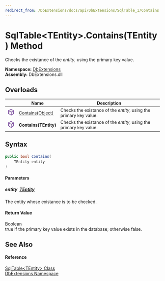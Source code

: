 ```yaml
---
redirect_from: /DbExtensions/docs/api/DbExtensions/SqlTable_1/Contains.html
---
```


SqlTable&lt;TEntity>.Contains(TEntity) Method
=============================================
Checks the existance of the *entity*, using the primary key value.
  
**Namespace:** [DbExtensions][1]  
**Assembly:** DbExtensions.dll

Overloads
---------

|                  | Name                  | Description                                                        |
| ---------------- | --------------------- | ------------------------------------------------------------------ |
| ![Public method] | [Contains(Object)][2] | Checks the existance of the *entity*, using the primary key value. |
| ![Public method] | **Contains(TEntity)** | Checks the existance of the *entity*, using the primary key value. |


Syntax
------

```csharp
public bool Contains(
	TEntity entity
)
```

#### Parameters

##### *entity*  [TEntity][3]
The entity whose existance is to be checked.

#### Return Value
[Boolean][4]  
true if the primary key value exists in the database; otherwise false.

See Also
--------

#### Reference
[SqlTable&lt;TEntity> Class][3]  
[DbExtensions Namespace][1]  

[1]: ../README.md
[2]: ../SqlSet_1/Contains.md
[3]: README.md
[4]: https://learn.microsoft.com/dotnet/api/system.boolean
[Public method]: ../../icons/pubmethod.svg "Public method"